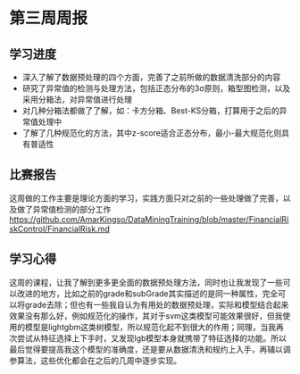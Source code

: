 # 第三周周报

## 学习进度
- 深入了解了数据预处理的四个方面，完善了之前所做的数据清洗部分的内容
- 研究了异常值的检测与处理方法，包括正态分布的3σ原则，箱型图检测，以及采用分箱法，对异常值进行处理
- 对几种分箱法都做了了解，如：卡方分箱、Best-KS分箱，打算用于之后的异常值处理中
- 了解了几种规范化的方法，其中z-score适合正态分布，最小-最大规范化则具有普适性

## 比赛报告
这周做的工作主要是理论方面的学习，实践方面只对之前的一些处理做了完善，以及做了异常值检测的部分工作
https://github.com/AmarKingso/DataMiningTraining/blob/master/FinancialRiskControl/FinancialRisk.md  

## 学习心得
这周的课程，让我了解到更多更全面的数据预处理方法，同时也让我发现了一些可以改进的地方，比如之前的grade和subGrade其实描述的是同一种属性，完全可以将grade去除；但也有一些我自认为有用处的数据预处理，实际和模型结合起来效果没有那么好，例如规范化的操作，其对于svm这类模型可能效果很好，但我使用的模型是lightgbm这类树模型，所以规范化起不到很大的作用；同理，当我再次尝试从特征选择上下手时，又发现lgb模型本身就携带了特征选择的功能。所以最后觉得要提高我这个模型的准确度，还是要从数据清洗和规约上入手，再辅以调参算法，这些优化都会在之后的几周中逐步实现。
